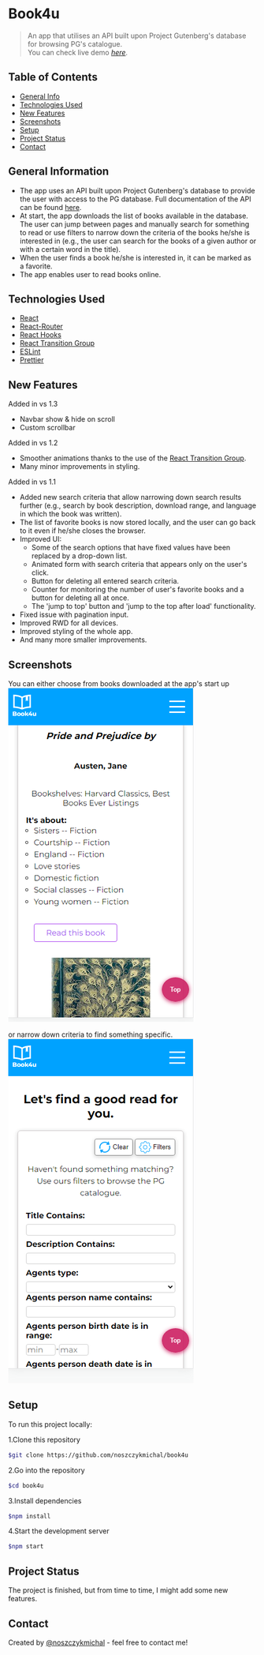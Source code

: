 # Book4u

> An app that utilises an API built upon Project Gutenberg's database for browsing PG's catalogue.  
> You can check live demo [_here_](https://book4u-b0a2a.web.app/).

## Table of Contents

- [General Info](#general-information)
- [Technologies Used](#technologies-used)
- [New Features](#new-features)
- [Screenshots](#screenshots)
- [Setup](#setup)
- [Project Status](#project-status)
- [Contact](#contact)

## General Information

- The app uses an API built upon Project Gutenberg's database to provide the user with access to the PG database. Full documentation of the API can be found [here](https://gnikdroy.pythonanywhere.com/docs/).
- At start, the app downloads the list of books available in the database. The user can jump between pages and manually search for something to read or use filters to narrow down the criteria of the books he/she is interested in (e.g., the user can search for the books of a given author or with a certain word in the title).
- When the user finds a book he/she is interested in, it can be marked as a favorite.
- The app enables user to read books online.

## Technologies Used

- [React](https://reactjs.org/blog/2022/03/29/react-v18.html)
- [React-Router](https://github.com/remix-run/react-router)
- [React Hooks](https://reactjs.org/docs/hooks-intro.html)
- [React Transition Group](https://reactcommunity.org/react-transition-group/)
- [ESLint](https://www.npmjs.com/package/eslint)
- [Prettier](https://www.npmjs.com/package/prettier)

## New Features

Added in vs 1.3

- Navbar show & hide on scroll
- Custom scrollbar

Added in vs 1.2

- Smoother animations thanks to the use of the [React Transition Group](https://reactcommunity.org/react-transition-group/).
- Many minor improvements in styling.

Added in vs 1.1

- Added new search criteria that allow narrowing down search results further (e.g., search by book description, download range, and language in which the book was written).
- The list of favorite books is now stored locally, and the user can go back to it even if he/she closes the browser.
- Improved UI:
  - Some of the search options that have fixed values have been replaced by a drop-down list.
  - Animated form with search criteria that appears only on the user's click.
  - Button for deleting all entered search criteria.
  - Counter for monitoring the number of user's favorite books and a button for deleting all at once.
  - The 'jump to top' button and 'jump to the top after load' functionality.
- Fixed issue with pagination input.
- Improved RWD for all devices.
- Improved styling of the whole app.
- And many more smaller improvements.

## Screenshots

You can either choose from books downloaded at the app's start up  
![Example screenshot](./img/screenshot.png)

or narrow down criteria to find something specific.  
![Example screenshot](./img/screenshot2.png)

## Setup

To run this project locally:

1.Clone this repository

```sh
$git clone https://github.com/noszczykmichal/book4u
```

2.Go into the repository

```sh
$cd book4u
```

3.Install dependencies

```sh
$npm install
```

4.Start the development server

```sh
$npm start
```

## Project Status

The project is finished, but from time to time, I might add some new features.

## Contact

Created by [@noszczykmichal](https://michalnoszczyk.com/) - feel free to contact me!
